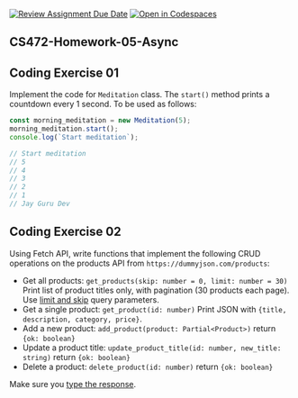 [![Review Assignment Due Date](https://classroom.github.com/assets/deadline-readme-button-22041afd0340ce965d47ae6ef1cefeee28c7c493a6346c4f15d667ab976d596c.svg)](https://classroom.github.com/a/jGg_e8UY)
[![Open in Codespaces](https://classroom.github.com/assets/launch-codespace-2972f46106e565e64193e422d61a12cf1da4916b45550586e14ef0a7c637dd04.svg)](https://classroom.github.com/open-in-codespaces?assignment_repo_id=16935543)
## CS472-Homework-05-Async
## Coding Exercise 01
Implement the code for `Meditation` class. The `start()` method prints a countdown every 1 second. To be used as follows:
```typescript
const morning_meditation = new Meditation(5);
morning_meditation.start();
console.log(`Start meditation`);

// Start meditation
// 5
// 4
// 3
// 2
// 1
// Jay Guru Dev
```

## Coding Exercise 02
Using Fetch API, write functions that implement the following CRUD operations on the products API from `https://dummyjson.com/products`:
* Get all products: `get_products(skip: number = 0, limit: number = 30)` Print list of product titles only, with pagination (30 products each page). Use [limit and skip](https://dummyjson.com/docs/products#products-limit_skip) query parameters.
* Get a single product: `get_product(id: number)` Print JSON with `{title, description, category, price}`.
* Add a new product: `add_product(product: Partial<Product>)` return `{ok: boolean}`
* Update a product title: `update_product_title(id: number, new_title: string)` return `{ok: boolean}`
* Delete a product: `delete_product(id: number)` return `{ok: boolean}`
  
Make sure you [type the response](https://transform.tools/json-to-typescript). 
